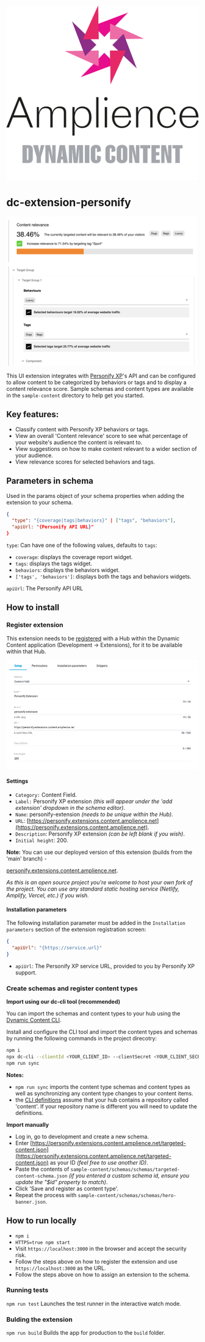 [![Amplience Dynamic Content](media/header.png)](https://amplience.com/dynamic-content)

# dc-extension-personify

![In Action](media/screenshot.png)

This UI extension integrates with [Personify XP](https://personifyxp.com/)'s API and can be configured to allow content to be categorized by behaviors or tags and to display a content relevance score. Sample schemas and content types are available in the `sample-content` directory to help get you started.

## Key features:

- Classify content with Personify XP behaviors or tags.
- View an overall 'Content relevance' score to see what percentage of your website's audience the content is relevant to.
- View suggestions on how to make content relevant to a wider section of your audience.
- View relevance scores for selected behaviors and tags.

## Parameters in schema

Used in the params object of your schema properties when adding the extension to your schema.

```json
{
  "type": "{coverage|tags|behaviors}" | ["tags", "behaviors"],
  "apiUrl: "{Personify API URL}"
}
```

`type`: Can have one of the following values, defaults to `tags`:

- `coverage`: displays the coverage report widget.
- `tags`: displays the tags widget.
- `behaviors`: displays the behaviors widget.
- `['tags', 'behaviors']`: displays both the tags and behaviors widgets.

`apiUrl`: The Personify API URL

## How to install

### Register extension

This extension needs to be [registered](https://amplience.com/docs/development/registeringextensions.html) with a Hub within the Dynamic Content application (Development -> Extensions), for it to be available within that Hub.

![Settings](media/settings.png)

#### Settings

- `Category:` Content Field.
- `Label:` Personify XP extension _(this will appear under the 'add extension' dropdown in the schema editor)_.
- `Name`: personify-extension _(needs to be unique within the Hub)_.
- `URL`: [https://personify.extensions.content.amplience.net](https://personify.extensions.content.amplience.net).
- `Description`: Personify XP extension _(can be left blank if you wish)_.
- `Initial height`: 200.

**Note:** You can use our deployed version of this extension (builds from the 'main' branch) -

[personify.extensions.content.amplience.net](https://personify.extensions.content.amplience.net).

_As this is an open source project you're welcome to host your own fork of the project. You can use any standard static hosting service (Netlify, Amplify, Vercel, etc.) if you wish._

#### Installation parameters

The following installation parameter must be added in the `Installation parameters` section of the extension registration screen:

```json
{
  "apiUrl": "{https://service.url}"
}
```

- `apiUrl`: The Personify XP service URL, provided to you by Personify XP support.

### Create schemas and register content types

**Import using our dc-cli tool (recommended)**

You can import the schemas and content types to your hub using the [Dynamic Content CLI](https://github.com/amplience/dc-cli/blob/master/IMPORT_USAGE.md).

Install and configure the CLI tool and import the content types and schemas by running the following commands in the project direcotry:

```bash
npm i
npx dc-cli --clientId <YOUR_CLIENT_ID> --clientSecret <YOUR_CLIENT_SECRET> --hubId <YOUR_HUB_ID> configure
npm run sync
```

**Notes:**

- `npm run sync` imports the content type schemas and content types as well as synchronizing any content type changes to your content items.
- the [CLI definitions](https://github.com/amplience/dc-extension-personify/tree/main/sample-content) assume that your hub contains a repository called 'content'. If your repository name is different you will need to update the definitions.

**Import manually**

- Log in, go to development and create a new schema.
- Enter [https://personify.extensions.content.amplience.net/targeted-content.json](https://personify.extensions.content.amplience.net/targeted-content.json) as your ID _(feel free to use another ID)_.
- Paste the contents of `sample-content/schemas/schemas/targeted-content-schema.json` _(if you entered a custom schema id, ensure you update the "$id" property to match)_.
- Click 'Save and register as content type'.
- Repeat the process with `sample-content/schemas/schemas/hero-banner.json`.

## How to run locally

- `npm i`
- `HTTPS=true npm start`
- Visit `https://localhost:3000` in the browser and accept the security risk.
- Follow the steps above on how to register the extension and use `https://localhost:3000` as the URL.
- Follow the steps above on how to assign an extension to the schema.

### Running tests

`npm run test` Launches the test runner in the interactive watch mode.

### Bulding the extension

`npm run build` Builds the app for production to the `build` folder.
